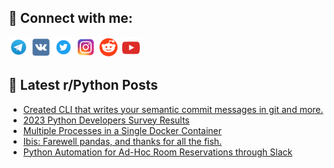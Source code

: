 ## 🔎 Connect with me:
[<img src="https://github.com/bullbesh/bullbesh/blob/main/images/Telegram.png" width="32" height="32" />](https://t.me/bullbesh)
[<img src="https://github.com/bullbesh/bullbesh/blob/main/images/VK.png" width="32" height="32" />](https://vk.com/bullbesh)
[<img src="https://github.com/bullbesh/bullbesh/blob/main/images/Twitter.png" width="32" height="32" />](https://twitter.com/bullbesh1)
[<img src="https://github.com/bullbesh/bullbesh/blob/main/images/Instagram.png" width="32" height="32" />](https://www.instagram.com/bullbesh)
[<img src="https://github.com/bullbesh/bullbesh/blob/main/images/Reddit.png" width="32" height="32" />](https://www.reddit.com/user/bullbesh)
[<img src="https://github.com/bullbesh/bullbesh/blob/main/images/YouTube.png" width="32" height="32" />](https://www.youtube.com/channel/UCtfjRs6uzgq5mfm8S06WTcg)

## 📕 Latest r/Python Posts
<!-- BLOG-POST-LIST:START -->
- [Created CLI that writes your semantic commit messages in git and more.](https://www.reddit.com/r/Python/comments/1f4aizm/created_cli_that_writes_your_semantic_commit/)
- [2023 Python Developers Survey Results](https://www.reddit.com/r/Python/comments/1f43acl/2023_python_developers_survey_results/)
- [Multiple Processes in a Single Docker Container](https://www.reddit.com/r/Python/comments/1f432fi/multiple_processes_in_a_single_docker_container/)
- [Ibis: Farewell pandas, and thanks for all the fish.](https://www.reddit.com/r/Python/comments/1f41ol2/ibis_farewell_pandas_and_thanks_for_all_the_fish/)
- [Python Automation for Ad-Hoc Room Reservations through Slack](https://www.reddit.com/r/Python/comments/1f40uxd/python_automation_for_adhoc_room_reservations/)
<!-- BLOG-POST-LIST:END -->
